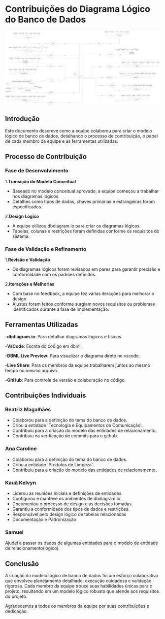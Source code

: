 # Contribuições do Diagrama Lógico do Banco de Dados

![Diagrama](./Diagrama_Conceitual/Diagrama_Relacional_Flowcharts.png)

## Introdução

Este documento descreve como a equipe colaborou para criar o modelo lógico de banco de dados, detalhando o processo de contribuição, o papel de cada membro da equipe e as ferramentas utilizadas.

## Processo de Contribuição

### Fase de Desenvolvimento

1.**Transição do Modelo Conceitual**

- Baseado no modelo conceitual aprovado, a equipe começou a trabalhar nos diagramas lógicos.
- Detalhes como tipos de dados, chaves primárias e estrangeiras foram especificados.

2.**Design Lógico**

- A equipe utilizou dbdiagram.io para criar os diagramas lógicos.
- Tabelas, colunas e restrições foram definidas conforme os requisitos do sistema.

### Fase de Validação e Refinamento

1.**Revisão e Validação**

- Os diagramas lógicos foram revisados em pares para garantir precisão e conformidade com os padrões definidos.

2.**Iterações e Melhorias**

- Com base no feedback, a equipe fez várias iterações para melhorar o design.
- Ajustes foram feitos conforme surgiam novos requisitos ou problemas identificados durante a fase de implementação.

## Ferramentas Utilizadas

-**dbdiagram.io**: Para detalhar diagramas lógicos e físicos.

-**VsCode**: Escrita do codigo em dbml.

**-DBML Live Preview**: Para visualizar o diagrama direto no vscode.

**-Live Share**: Para os membros da equipe trabalharem juntos ao mesmo tempo no mesmo arquivo.

-**GitHub**: Para controle de versão e colaboração no código.

## Contribuições Individuais

### Beatriz Magalhães

- Colaborou para a definição do tema do banco de dados.
- Criou a entidade 'Tecnologia e Equipamentos de Comunicação'.
- Contribuiu para a criação do modelo das entidades de relacionamento.
- Contribuiu na verificação de commits para o github.

### Ana Caroline

- Colaborou para a definição do tema do banco de dados.
- Criou a entidade 'Produtos de Limpeza'.
- Contribuiu para a criação do modelo das entidades de relacionamento.

### Kauã Kelvyn

- Liderou as reuniões iniciais e definições de entidades.
- Configurou e manteve os ambientes de dbdiagram.io.
- Documentou o processo de design e as decisões tomadas.
- Garantiu a conformidade dos tipos de dados e restrições.
- Responsável pelo design lógico de tabelas relacionadas
- Documentação e Padronização

### Samuel

Ajudei a passar os dados de algumas entidades para o modelo de entidade de relacionamento(lógico).

## Conclusão

A criação do modelo lógico de banco de dados foi um esforço colaborativo que envolveu planejamento detalhado, execução cuidadosa e validação rigorosa. Cada membro da equipe trouxe suas habilidades únicas para o projeto, resultando em um modelo lógico robusto que atende aos requisitos do projeto.

Agradecemos a todos os membros da equipe por suas contribuições e dedicação.
